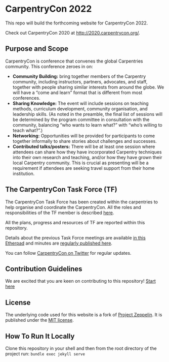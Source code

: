 # CarpentryCon 2022
This repo will build the forthcoming website for CarpentryCon 2022.

Check out CarpentryCon 2020 at http://2020.carpentrycon.org/.

## Purpose and Scope

CarpentryCon is conference that convenes the global Carpentries community. This conference zeroes in on:

- **Community Building:** bring together members of the Carpentry community, including instructors, partners, advocates, and staff, together with people sharing similar interests from around the globe. We will have a “come and learn” format that is different from most conferences.
- **Sharing Knowledge:** The event will include sessions on teaching methods, curriculum development, community organisation, and leadership skills. (As noted in the preamble, the final list of sessions will be determined by the program committee in consultation with the community, balancing “who wants to learn what?” with “who’s willing to teach what?”.)
- **Networking:** Opportunities will be provided for participants to come together informally to share stories about challenges and successes.
- **Contributed talks/posters:** There will be at least one session where attendees can share how they have incorporated Carpentry techniques into their own research and teaching, and/or how they have grown their local Carpentry community. This is crucial as presenting will be a requirement if attendees are seeking travel support from their home institution.

## The CarpentryCon Task Force (TF)

The CarpentryCon Task Force has been created within the carpentries to help organise and coordinate the CarpentryCon. All the roles and responsibilities of the TF member is described [here](https://github.com/carpentries/carpentrycon/blob/master/roles_and_responsibilities.md).

All the plans, progress and resources of TF are reported within this repository.

Details about the previous Task Force meetings are available [in this Etherpad](http://pad.software-carpentry.org/2020carpentrycontaskforce) and minutes are [regularly published here](https://github.com/carpentries/carpentrycon/tree/master/Minutes). 

You can follow [CarpentryCon on Twitter](https://twitter.com/carpentrycon) for regular updates.

## Contribution Guidelines

We are excited that you are keen on contributing to this repository! [Start here](CONTRIBUTING.md)

## License
The underlying code used for this website is a fork of [Project Zeppelin](https://github.com/gdg-x/zeppelin). It is published under the [MIT license](https://github.com/gdg-x/zeppelin/LICENSE.txt). 

## How To Run It Locally
Clone this repository in your shell and then from the root directory of the project run:
```bundle exec jekyll serve```
